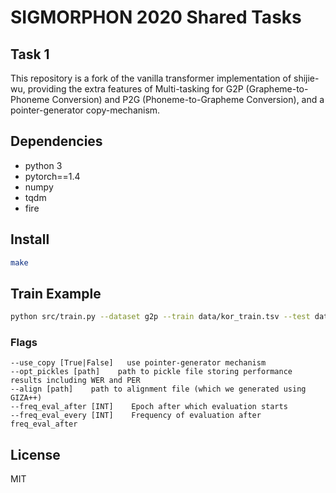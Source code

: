 # SIGMORPHON 2020 Shared Tasks

## Task 1

This repository is a fork of the vanilla transformer implementation of shijie-wu, providing the extra features of Multi-tasking for G2P (Grapheme-to-Phoneme Conversion) and P2G (Phoneme-to-Grapheme Conversion), and a pointer-generator copy-mechanism.


## Dependencies

- python 3
- pytorch==1.4
- numpy
- tqdm
- fire


## Install

```bash
make
```


## Train Example

```bash
python src/train.py --dataset g2p --train data/kor_train.tsv --test data/kor_test.tsv --dev data/kor_dev.tsv --arch transformer --model model/kor --opt_pickles model/kor-opt-pickle --align data/kor_alignment.pkl --use_copy True --seed 12
```

### Flags
```
--use_copy [True|False]   use pointer-generator mechanism
--opt_pickles [path]    path to pickle file storing performance results including WER and PER
--align [path]    path to alignment file (which we generated using GIZA++)
--freq_eval_after [INT]    Epoch after which evaluation starts
--freq_eval_every [INT]    Frequency of evaluation after freq_eval_after
```


## License

MIT
